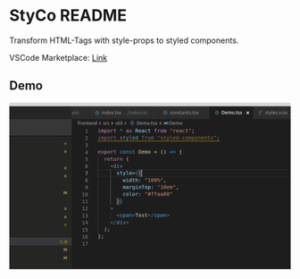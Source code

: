# StyCo README

Transform HTML-Tags with style-props to styled components. 

VSCode Marketplace: [Link](https://marketplace.visualstudio.com/items?itemName=DanielHuth.styco)


## Demo

![Demo](./demo.gif)

